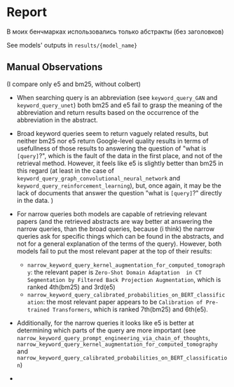 # Report

В моих бенчмарках использовались только абстракты (без заголовков)

See models' outputs in `results/{model_name}`
 
## Manual Observations

(I compare only e5 and bm25, without colbert)

- When searching query is an abbreviation (see `keyword_query_GAN` and `keyword_query_unet`) both bm25 and e5 fail to grasp the meaning of 
the abbreviation and return results based on the occurrence of the abbreviation in the abstract.

- Broad keyword queries seem to return vaguely related results, but neither bm25 nor e5 return Google-level quality 
results in terms of usefullness of those results to answering the question of "what is `[query]`?", 
which is the fault of the data in the first place, and not of the retrieval method. 
However, it feels like e5 is slightly better than bm25 in this regard 
(at least in the case of `keyword_query_graph_convolutional_neural_network` and `keyword_query_reinforcement_learning`), 
but, once again, it may be the lack of documents that answer the question "what is `[query]`?" directly in the data.
)

- For narrow queries both models are capable of retrieving relevant papers (and the retrieved abstracts are way better
at answering the narrow queries, than the broad queries, because (i think) the narrow queries ask for specific things which can be found in 
the abstracts, and not for a general explanation of the terms of the query). However, both models fail to put the 
most relevant paper at the top of their results:
  - `narrow_keyword_query_kernel_augmentation_for_computed_tomography`: the relevant paper is `Zero-Shot Domain Adaptation 
in CT Segmentation by Filtered Back Projection Augmentation`, which is ranked 4th(bm25) and 3rd(e5)
  - `narrow_keyword_query_calibrated_probabilities_on_BERT_classification`: the most relevant paper appears to be
`Calibration of Pre-trained Transformers`, which is ranked 7th(bm25) and 6th(e5).

- Additionally, for the narrow queries it looks like e5 is better at determining which parts of the query are more
important (see `narrow_keyword_query_prompt_engineering_via_chain_of_thoughts`,
`narrow_keyword_query_kernel_augmentation_for_computed_tomography` and
`narrow_keyword_query_calibrated_probabilities_on_BERT_classification`)

- 